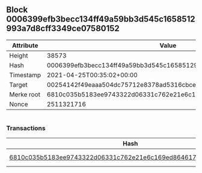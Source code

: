 ## Block 0006399efb3becc134ff49a59bb3d545c1658512993a7d8cff3349ce07580152

Attribute | Value
--- | ---
Height | 38573
Hash | 0006399efb3becc134ff49a59bb3d545c1658512993a7d8cff3349ce07580152
Timestamp | 2021-04-25T00:35:02+00:00
Target | 00254142f49eaaa504dc75712e8378ad5316cbcead634704b3734b6271167cc4
Merke root | 6810c035b5183ee9743322d06331c762e21e6c169ed864617fd48e18d03e890e
Nonce | 2511321716

```

```

### Transactions

Hash | Amount
--- | ---
[6810c035b5183ee9743322d06331c762e21e6c169ed864617fd48e18d03e890e](6810c035b5183ee9743322d06331c762e21e6c169ed864617fd48e18d03e890e.md) | 10.00000000 SKEPTI 
